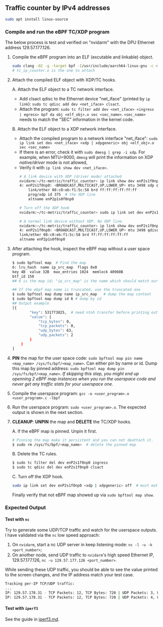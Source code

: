 ## Traffic counter by IPv4 addresses



```bash
sudo apt install linux-source
```

### Compile and run the eBPF TC/XDP program
The below process is test and verified on "nvidarm" with the DPU Ethernet address 129.57.177.126.

1. Compile the eBPF program into an ELF (excutable and linkable) object.
    ```bash
    sudo clang -O2 -g -target bpf -I/usr/include/aarch64-linux-gnu -c <kernel_program>.c -o <elf_obj>.o  # "-g" is required to show debug information
    # tc_ip_counter.o is the one to attach
    ```
2. Attach the compiled ELF object with XDP/TC hooks.
   
   A. Attach the ELF object to a TC network interface. 
   - Add clsact qdisc to the Ethernet device "net_iface" (printed by `ip link`): `sudo tc qdisc add dev <net_iface> clsact`.
   - Attach the program: `sudo tc filter add dev <net_iface> <ingress | egress> bpf da obj <elf_obj>.o sec <sec_name>`. `<sec_name>` needs to match the "SEC" information in the kernel code.
  
   B. Attach the ELF object to a XDP network interface.
   - Attach the compiled program to a network interface "net_iface": `sudo ip link set dev <net_iface> <xdp | xdpgeneric> obj <elf_obj>.o sec <sec_name>`
   - If there is an error, check it with `sudo dmesg | grep -i xdp`. For example, when MTU=9000, `dmesg` will print the information on XDP *native/driver* mode is not allowed, 
   - Verify it with `ip link show dev <net_iface>`.
        ```bash
        # A link device with XDP (driver mode) attached
        nvidarm:~/tc-metric/traffic_counter> ip link show dev enP2s1f0np0
        4: enP2s1f0np0: <BROADCAST,MULTICAST,UP,LOWER_UP> mtu 3498 xdp qdisc mq state UP mode DEFAULT group default qlen 1000
            link/ether 08:c0:eb:f1:5c:58 brd ff:ff:ff:ff:ff:ff
            prog/xdp id 375  # the XDP line
            altname enP2p1s0f0np0
    
        # Turn off the XDP hook
        nvidarm:~/tc-metric/traffic_counter> sudo ip link set dev enP2s1f0np0 xdp off

        # A normal link device without XDP. No XDP line.
        nvidarm:~/tc-metric/traffic_counter> ip link show dev enP2s1f0np0
        4: enP2s1f0np0: <BROADCAST,MULTICAST,UP,LOWER_UP> mtu 3498 qdisc mq state UP mode DEFAULT group default qlen 1000
        link/ether 08:c0:eb:f1:5c:58 brd ff:ff:ff:ff:ff:ff
        altname enP2p1s0f0np0
        ```
3. After attaching the hook, inspect the eBPF map without a user space program.
  
    ```bash
    $ sudo bpftool map  # Find the map
    6: lru_hash  name ip_src_map  flags 0x0
    key 4B  value 32B  max_entries 1024  memlock 40960B
    btf_id 150
    ## 6 is the map id; "ip_src_map" is the name which should match our definition in the C eBPF kernel code

    ## If the ebpf map name is truncated, use the truncated one 
    $ sudo bpftool map dump name ip_src_map   # dump the map context
    $ sudo bpftool map dump id 6 # dump by id
    ## Output example
    [{
            "key": 531773825,  # need ntoh transfer before printing out the IP
            "value": {
                "tcp_bytes": 0,
                "tcp_packets": 0,
                "udp_bytes": 63,
                "udp_packets": 2
            }
        }
    ]
    ```

4. **PIN** the map for the user space code: `sudo bpftool map pin name <map_name> /sys/fs/bpf/<map_name>`. Can either pin by name or id. Dump this map by pinned address: `sudo bpftool map dump pin /sys/fs/bpf/<map_name>`. *If skipping this step, you might end up openning 2 eBPF map instances when you run the userspace code and never get any traffic stats for your userspace one.*

5. Compile the userspace program: `gcc -o <user_program>.o <user_program>.c -lbpf`
6. Run the userspace program: `sudo <user_program>.o`. The expected output is shown in the next section.

7. **CLEANUP**: **UNPIN** the map and **DELETE** the TC/XDP hooks.
   
   A. If the eBPF map is pinned. Unpin it first.
    ```bash
    # Pinning the map make it persistent and you can not deattach it.
    $ sudo rm /sys/fs/bpf/<map_name>  # delete the pinned map
    ```
   B. Delete the TC rules.
    ```bash
    $ sudo tc filter del dev enP2s1f0np0 ingress
    $ sudo tc qdisc del dev enP2s1f0np0 clsact
    ```
   C. Turn off the XDP hook.
   ```bash
   sudo ip link set dev enP2s1f0np0 <xdp | xdpgeneric> off  # must match the XDP turn-on mode
   ```

    Finally verify that not eBPF map showed up via `sudo bpftool map show`.


### Expected Output

#### Test with `nc`
Try to generate some UDP/TCP traffic and watch for the userspace outputs. I have validated via the `nc` low speed approach:

1. On `nvidarm`, start a nc UDP server in keep listening mode: `nc -l -u -k <port_number>`;
2. On another node, send UDP traffic to `nvidarm`'s high speed Ethernet IP, 129.57.177.126, `nc -u 129.57.177.126 <port_number>`.

While sending these UDP traffic, you should be able to see the value printed to the screen changes, and the IP address match your test case.

```bash
Tracking per-IP TCP/UDP traffic:
...
IP: 129.57.178.31 - TCP Packets: 12, TCP Bytes: 720 | UDP Packets: 3, UDP Bytes: 120
IP: 129.57.178.31 - TCP Packets: 12, TCP Bytes: 720 | UDP Packets: 4, UDP Bytes: 153  # Recieved another tc UDP packet
```

#### Test with `iperf3`

See the guide in [iperf3.md](../docs-general/iperf3.md).

